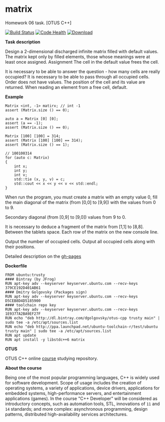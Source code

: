 # matrix
Homework 06 task. [OTUS C++]

[![Build Status](https://travis-ci.org/DGolgovsky/matrix.svg?branch=master)](https://travis-ci.org/DGolgovsky/matrix)
[![Code Health](https://landscape.io/github/DGolgovsky/matrix/master/landscape.svg?style=flat)](https://landscape.io/github/DGolgovsky/matrix/master)
[ ![Download](https://api.bintray.com/packages/dgolgovsky/otus-cpp/matrix/images/download.svg) ](https://bintray.com/dgolgovsky/otus-cpp/matrix/_latestVersion)

**Task description**

Design a 2-dimensional discharged infinite matrix filled with default values.
The matrix kept only by filled elements, those whose meanings were at least once assigned. Assignment The cell in the default value frees the cell.

It is necessary to be able to answer the question - how many cells are really occupied?
It is necessary to be able to pass through all occupied cells.
Order does not have values. The position of the cell and its value are returned.
When reading an element from a free cell, default.

**Example**
```
Matrix <int, -1> matirx; // int -1
assert (Matrix.size () == 0);

auto a = Matrix [0] [0];
assert (a == -1);
assert (Matrix.size () == 0);

Matrix [100] [100] = 314;
assert (Matrix [100] [100] == 314);
assert (Matrix.size () == 1);

// 100100314
for (auto c: Matrix)
{
	int x;
	int y;
	int v;
	std::tie (x, y, v) = c;
	std::cout << x << y << v << std::endl;
}
```

When run the program, you must create a matrix with an empty value 0, fill the main diagonal of the matrix (from [0,0] to [9,9]) with the values ​​from 0 to 9.

Secondary diagonal (from [0,9] to [9,0]) values ​​from 9 to 0.

It is necessary to deduce a fragment of the matrix from [1,1] to [8,8]. Between the tablets space. Each row of the matrix on the new console line.

Output the number of occupied cells. Output all occupied cells along with their positions.

Detailed description on the [gh-pages](https://dgolgovsky.github.io/matrix/)

**Dockerfile**

```
FROM ubuntu:trusty
#### Bintray (by JFrog) 
RUN apt-key adv --keyserver keyserver.ubuntu.com --recv-keys 379CE192D401AB61
#### Dmitry Golgovsky (Packages sign) 
RUN apt-key adv --keyserver keyserver.ubuntu.com --recv-keys D5CEB8D4D5185900
#### toolchain repo key
RUN apt-key adv --keyserver keyserver.ubuntu.com --recv-keys 1E9377A2BA9EF27F
RUN echo "deb http://dl.bintray.com/dgolgovsky/otus-cpp trusty main" | sudo tee -a /etc/apt/sources.list
RUN echo "deb http://ppa.launchpad.net/ubuntu-toolchain-r/test/ubuntu trusty main" | sudo tee -a /etc/apt/sources.list
RUN apt update
RUN apt install -y libstdc++6 matrix
```

**OTUS**

OTUS C++ online [course](https://otus.ru/lessons/razrabotchik-c++/) studying repository.

**About the course**

Being one of the most popular programming languages, C++ is widely used for software development. Scope of usage includes the creation of operating systems, a variety of applications, device drivers, applications for embedded systems, high-performance servers, and entertainment applications (games).
In the course "C++ Developer" will be considered as introductory concepts, such as automation tools, STL, innovations of `11` and `14` standards; and more complex: asynchronous programming, design patterns, distributed high-availability services architectures.
